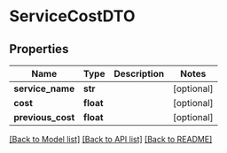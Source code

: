 # ServiceCostDTO

## Properties
Name | Type | Description | Notes
------------ | ------------- | ------------- | -------------
**service_name** | **str** |  | [optional] 
**cost** | **float** |  | [optional] 
**previous_cost** | **float** |  | [optional] 

[[Back to Model list]](../README.md#documentation-for-models) [[Back to API list]](../README.md#documentation-for-api-endpoints) [[Back to README]](../README.md)

